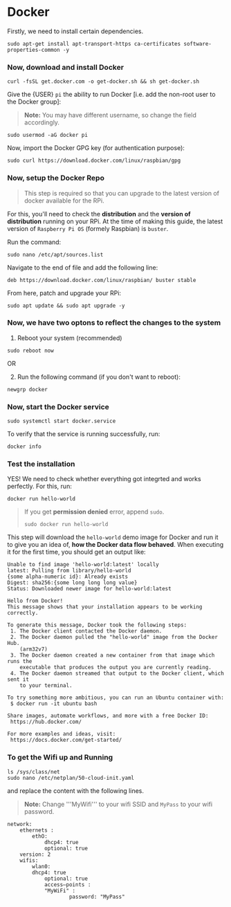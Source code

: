 # Docker
Firstly, we need to install certain dependencies.
```
sudo apt-get install apt-transport-https ca-certificates software-properties-common -y
```

### Now, download and install Docker
```
curl -fsSL get.docker.com -o get-docker.sh && sh get-docker.sh
```

Give the {USER} `pi` the ability to run Docker [i.e. add the non-root user to the Docker group]:
> **Note:** You may have different username, so change the field accordingly.
```
sudo usermod -aG docker pi
```

Now, import the Docker GPG key (for authentication purpose):
```
sudo curl https://download.docker.com/linux/raspbian/gpg
```

### Now, setup the Docker Repo
> This step is required so that you can upgrade to the latest version of docker available for the RPi.

For this, you'll need to check the **distribution** and the **version of distribution** running on your RPi.
At the time of making this guide, the latest version of `Raspberry Pi OS` (formely Raspbian) is `buster`.

Run the command:
```
sudo nano /etc/apt/sources.list
```
Navigate to the end of file and add the following line:
```
deb https://download.docker.com/linux/raspbian/ buster stable
```
From here, patch and upgrade your RPi:
```
sudo apt update && sudo apt upgrade -y
```

### Now, we have two optons to reflect the changes to the system
1. Reboot your system (recommended)
```
sudo reboot now
```
OR

2. Run the following command (if you don't want to reboot):
``` 
newgrp docker
```

### Now, start the Docker service
```
sudo systemctl start docker.service
```
To verify that the service is running successfully, run:
``` 
docker info 
```

### Test the installation
YES! We need to check whether everything got integrted and works perfectly.
For this, run:
```
docker run hello-world
```
> If you get **permission denied** error, append `sudo`.
> ```
> sudo docker run hello-world
> ```

This step will download the `hello-world` demo image for Docker and run it to give you an idea of, **how the Docker data flow behaved**.
When executing it for the first time, you should get an output like:
```
Unable to find image 'hello-world:latest' locally
latest: Pulling from library/hello-world
{some alpha-numeric id}: Already exists
Digest: sha256:{some long long long value}
Status: Downloaded newer image for hello-world:latest

Hello from Docker!
This message shows that your installation appears to be working correctly.

To generate this message, Docker took the following steps:
 1. The Docker client contacted the Docker daemon.
 2. The Docker daemon pulled the "hello-world" image from the Docker Hub.
    (arm32v7)
 3. The Docker daemon created a new container from that image which runs the
    executable that produces the output you are currently reading.
 4. The Docker daemon streamed that output to the Docker client, which sent it
    to your terminal.

To try something more ambitious, you can run an Ubuntu container with:
 $ docker run -it ubuntu bash

Share images, automate workflows, and more with a free Docker ID:
 https://hub.docker.com/

For more examples and ideas, visit:
 https://docs.docker.com/get-started/
```

### To get the Wifi up and Running
```
ls /sys/class/net
sudo nano /etc/netplan/50-cloud-init.yaml
```
and replace the content with the following lines.
> **Note:** Change '''MyWifi''' to your wifi SSID and ```MyPass``` to your wifi password.
```
network:
    ethernets :
        ethO:
            dhcp4: true
            optional: true
    version: 2
    wifis:
        wlan0:
	    dhcp4: true
            optional: true
            access—points :
	        "MyWiFi" :
                    password: "MyPass"
```
